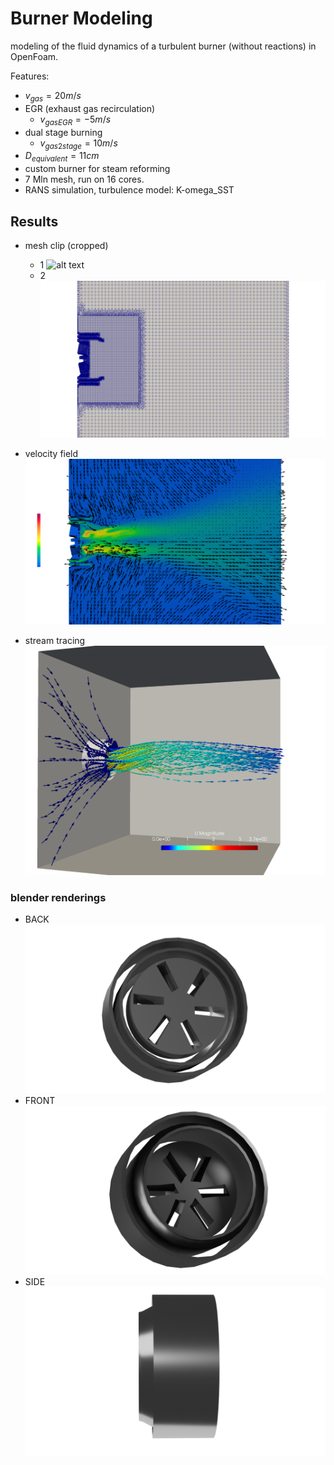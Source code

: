# Burner Modeling

modeling of the fluid dynamics of a turbulent burner (without reactions) in OpenFoam.

Features:

- $v_{gas} = 20 m/s$
- EGR (exhaust gas recirculation)
  - $v_{gasEGR} = -5m/s$
- dual stage burning
  - $v_{gas2stage} = 10 m/s$
- $D_{equivalent} = 11 cm$
- custom burner for steam reforming
- 7 Mln mesh, run on 16 cores.
- RANS simulation, turbulence model: K-omega_SST

## Results

- mesh clip (cropped)

  - 1
    ![alt text](https://github.com/sommaa/burner_modeling/blob/main/images_BURNER/BURNER_mesh.png)
  - 2
    ![alt text](https://github.com/sommaa/burner_modeling/blob/main/images_BURNER/BURNER_mesh2.png)

- velocity field
  ![alt text](https://github.com/sommaa/burner_modeling/blob/main/images_BURNER/BURNER_glyph.png)

- stream tracing
  ![alt text](https://github.com/sommaa/burner_modeling/blob/main/images_BURNER/BURNER_stream_tracing.png)

### blender renderings

- BACK
  ![alt text](https://github.com/sommaa/burner_modeling/blob/main/images_BURNER/BURNER_BACK.png)
- FRONT
  ![alt text](https://github.com/sommaa/burner_modeling/blob/main/images_BURNER/BURNER_FRONT.png)
- SIDE
  ![alt text](https://github.com/sommaa/burner_modeling/blob/main/images_BURNER/BURNER_SIDE.png)
